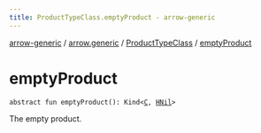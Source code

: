 ```yaml
---
title: ProductTypeClass.emptyProduct - arrow-generic
---
```


[arrow-generic](../../index.html) / [arrow.generic](../index.html) / [ProductTypeClass](index.html) / [emptyProduct](./empty-product.html)

# emptyProduct

`abstract fun emptyProduct(): Kind<`[`C`](index.html#C)`, `[`HNil`](../-h-nil/index.html)`>`

The empty product.

